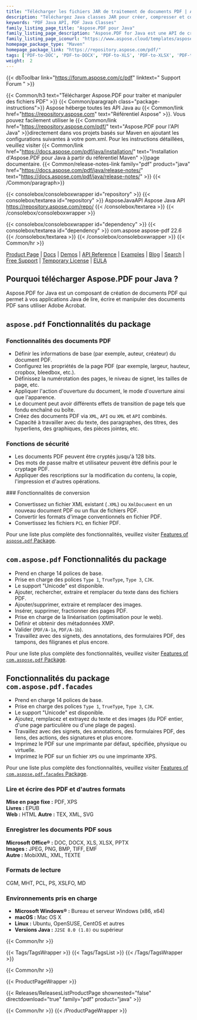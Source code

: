 ```yaml
---
title: "Télécharger les fichiers JAR de traitement de documents PDF | API Aspose.PDF"
description: "Téléchargez Java classes JAR pour créer, compresser et convertir des fichiers PDF. Prend en charge les polices personnalisées, JavaScript, les signets, les images, l'exportation, les annotations, les formulaires et l'impression."
keywords: "PDF Java API, PDF Java Classes"
family_listing_page_title: "Aspose.PDF pour Java"
family_listing_page_description: "Aspose.PDF for Java est une API de création de documents PDF qui permet aux applications Java de lire, d'écrire et de manipuler des documents PDF sans utiliser Adobe Acrobat. Il prend en charge le travail avec les formats de fichier PDF, XFA, TXT, HTML, PCL, XML, XPS et image."
family_listing_page_iconurl: "https://www.aspose.cloud/templates/aspose/App_Themes/V3/images/pdf/272x272/aspose_pdf-for-java-min.png"
homepage_package_type: "Maven"
homepage_package_link: "https://repository.aspose.com/pdf/"
tags: ['PDF-to-DOC', 'PDF-to-DOCX', 'PDF-to-XLS', 'PDF-to-XLSX', 'PDF-to-PPTX', 'PDF-to-TIFF', 'PDF-to-SVG', 'PDF-to-EPUB', 'PDF-to-LaTeX', 'PDF-to-TeX', 'PDF-to-TXT', 'PDF-to-XPS', 'PDFA-to-PDF']
weight:  2
---
```


{{< dbToolbar link="https://forum.aspose.com/c/pdf" linktext=" Support Forum " >}}

{{< Common/h3 text="Télécharger Aspose.PDF pour traiter et manipuler des fichiers PDF"  >}}
{{< Common/paragraph class="package-instructions">}}
Aspose héberge toutes les API Java au
{{< Common/link href="https://repository.aspose.com" text="Référentiel Aspose"  >}}. Vous pouvez facilement utiliser le
{{< Common/link href="https://repository.aspose.com/pdf/" text="Aspose.PDF pour l'API Java"  >}}directement dans vos projets basés sur Maven en ajoutant les configurations suivantes à votre pom.xml. Pour les instructions détaillées, veuillez visiter
{{< Common/link href="https://docs.aspose.com/pdf/java/installation/" text="Installation d'Aspose.PDF pour Java à partir du référentiel Maven"  >}}page documentaire.
{{< Common/release-notes-link family="pdf" product="java" href="https://docs.aspose.com/pdf/java/release-notes/" text="https://docs.aspose.com/pdf/java/release-notes/"  >}}
{{< /Common/paragraph>}}

{{< consolebox/consoleboxwrapper id="repository" >}}
   {{< consolebox/textarea id="repository" >}} 
      <repository>
      <id>AsposeJavaAPI</id>
      <name>Aspose Java API</name>
      <url>https://repository.aspose.com/repo/</url>
      </repository> 
   {{< /consolebox/textarea >}}
{{< /consolebox/consoleboxwrapper >}}

{{< consolebox/consoleboxwrapper id="dependency" >}}
   {{< consolebox/textarea id="dependency" >}}
      <dependency>
      <groupId>com.aspose</groupId>
      <artifactId>aspose-pdf</artifactId>
      <version>22.6</version>
      </dependency>
   {{< /consolebox/textarea >}}
{{< /consolebox/consoleboxwrapper >}}
{{< Common/hr >}}

[Product Page](https://products.aspose.com/pdf/java) | [Docs](https://docs.aspose.com/pdf/java/) | [Demos](https://products.aspose.app/pdf/family) | [API Reference](https://reference.aspose.com/pdf/java) | [Examples](https://github.com/aspose-pdf/Aspose.PDF-for-Java/tree/master/Examples) | [Blog](https://blog.aspose.com/category/pdf/) | [Search](https://search.aspose.com/) | [Free Support](https://forum.aspose.com/c/pdf) | [Temporary License](https://purchase.aspose.com/temporary-license) | [EULA](https://about.aspose.com/legal/eula/)

## Pourquoi télécharger Aspose.PDF pour Java ?

Aspose.PDF for Java est un composant de création de documents PDF qui permet à vos applications Java de lire, écrire et manipuler des documents PDF sans utiliser Adobe Acrobat.

## `aspose.pdf` Fonctionnalités du package

### Fonctionnalités des documents PDF

- Définir les informations de base (par exemple, auteur, créateur) du document PDF.
- Configurez les propriétés de la page PDF (par exemple, largeur, hauteur, cropbox, bleedbox, etc.).
- Définissez la numérotation des pages, le niveau de signet, les tailles de page, etc.
- Appliquer l'action d'ouverture du document, le mode d'ouverture ainsi que l'apparence.
- Le document peut avoir différents effets de transition de page tels que fondu enchaîné ou boîte.
- Créez des documents PDF via `XML`, `API` ou `XML` et `API` combinés.
- Capacité à travailler avec du texte, des paragraphes, des titres, des hyperliens, des graphiques, des pièces jointes, etc.

### Fonctions de sécurité

- Les documents PDF peuvent être cryptés jusqu'à 128 bits.
- Des mots de passe maître et utilisateur peuvent être définis pour le cryptage PDF.
- Appliquer des rescriptions sur la modification du contenu, la copie, l'impression et d'autres opérations.

### Fonctionnalités de conversion

- Convertissez un fichier XML existant (`.XML`) ou `XmlDocument` en un nouveau document PDF ou un flux de fichiers PDF.
- Convertir les formats d'image conventionnels en fichier PDF.
- Convertissez les fichiers `PCL` en fichier PDF.

Pour une liste plus complète des fonctionnalités, veuillez visiter [Features of `aspose.pdf` Package](https://docs.aspose.com/pdf/java/features-of-aspose-pdf-package/).

## `com.aspose.pdf` Fonctionnalités du package

- Prend en charge 14 polices de base.
- Prise en charge des polices `Type 1`, `TrueType`, `Type 3`, `CJK`.
- Le support "Unicode" est disponible.
- Ajouter, rechercher, extraire et remplacer du texte dans des fichiers PDF.
- Ajouter/supprimer, extraire et remplacer des images.
- Insérer, supprimer, fractionner des pages PDF.
- Prise en charge de la linéarisation (optimisation pour le web).
- Définir et obtenir des métadonnées XMP.
- Valider (`PDF/A-1a`, `PDF/A-1b`).
- Travaillez avec des signets, des annotations, des formulaires PDF, des tampons, des filigranes et plus encore.

Pour une liste plus complète des fonctionnalités, veuillez visiter [Features of `com.aspose.pdf` Package](https://docs.aspose.com/pdf/java/features-of-com-aspose-pdf-package/).

## Fonctionnalités du package `com.aspose.pdf.facades`

- Prend en charge 14 polices de base.
- Prise en charge des polices `Type 1`, `TrueType`, `Type 3`, `CJK`.
- Le support "Unicode" est disponible.
- Ajoutez, remplacez et extrayez du texte et des images (du PDF entier, d'une page particulière ou d'une plage de pages).
- Travaillez avec des signets, des annotations, des formulaires PDF, des liens, des actions, des signatures et plus encore.
- Imprimez le PDF sur une imprimante par défaut, spécifiée, physique ou virtuelle.
- Imprimez le PDF sur un fichier `XPS` ou une imprimante XPS.

Pour une liste plus complète des fonctionnalités, veuillez visiter [Features of `com.aspose.pdf.facades` Package](https://docs.aspose.com/pdf/java/features-of-com-aspose-pdf-facades-package/).

### Lire et écrire des PDF et d'autres formats

**Mise en page fixe :** PDF, XPS\
**Livres :** EPUB\
**Web :** HTML
**Autre :** TEX, XML, SVG

### Enregistrer les documents PDF sous

**Microsoft Office® :** DOC, DOCX, XLS, XLSX, PPTX\
**Images :** JPEG, PNG, BMP, TIFF, EMF\
**Autre :** MobiXML, XML, TEXTE

### Formats de lecture

CGM, MHT, PCL, PS, XSLFO, MD

### Environnements pris en charge

- **Microsoft Windows® :** Bureau et serveur Windows (x86, x64)
- **macOS :** Mac OS X
- **Linux :** Ubuntu, OpenSUSE, CentOS et autres
- **Versions Java :** `J2SE 8.0 (1.8)` ou supérieur

{{< Common/hr >}}

{{< Tags/TagsWrapper >}}
 {{< Tags/TagsList >}}
{{< /Tags/TagsWrapper >}}

{{< Common/hr >}}

{{< ProductPageWrapper >}}
<!-- ReleasesListProductPage-->
   {{< Releases/ReleasesListProductPage shownested="false"  directdownload="true" family="pdf" product="java" >}}
<!-- /ReleasesListProductPage-->
{{< Common/hr >}}
{{< /ProductPageWrapper >}}

